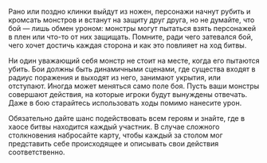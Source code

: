 Рано или поздно клинки выйдут из ножен, персонажи начнут рубить и кромсать монстров и встанут на защиту друг друга, но не думайте, что бой — лишь обмен уроном: монстры могут пытаться взять персонажей в плен или что-то от них защищать. Помните, ради чего затевался бой, чего хочет достичь каждая сторона и как это повлияет на ход битвы.

Ни один уважающий себя монстр не стоит на месте, когда его пытаются убить. Бои должны быть динамичными сценами, где существа входят в радиус поражения и выходят из него, занимают укрытия, или отступают. Иногда может меняться само поле боя. Пусть ваши монстры совершают действия, на которые игроки будут вынуждены отвечать. Даже в бою старайтесь использовать ходы помимо нанесите урон.

Обязательно дайте шанс подействовать всем героям и знайте, где в хаосе битвы находится каждый участник. В случае сложного столкновения набросайте карту, чтобы каждый за столом мог представить себе происходящее и описывать свои действия соответственно.